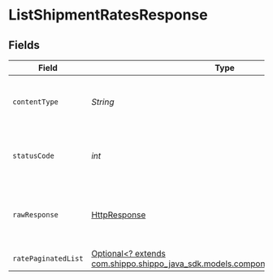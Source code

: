 # ListShipmentRatesResponse


## Fields

| Field                                                                                                                              | Type                                                                                                                               | Required                                                                                                                           | Description                                                                                                                        |
| ---------------------------------------------------------------------------------------------------------------------------------- | ---------------------------------------------------------------------------------------------------------------------------------- | ---------------------------------------------------------------------------------------------------------------------------------- | ---------------------------------------------------------------------------------------------------------------------------------- |
| `contentType`                                                                                                                      | *String*                                                                                                                           | :heavy_check_mark:                                                                                                                 | HTTP response content type for this operation                                                                                      |
| `statusCode`                                                                                                                       | *int*                                                                                                                              | :heavy_check_mark:                                                                                                                 | HTTP response status code for this operation                                                                                       |
| `rawResponse`                                                                                                                      | [HttpResponse<InputStream>](https://docs.oracle.com/en/java/javase/11/docs/api/java.net.http/java/net/http/HttpResponse.html)      | :heavy_check_mark:                                                                                                                 | Raw HTTP response; suitable for custom response parsing                                                                            |
| `ratePaginatedList`                                                                                                                | [Optional<? extends com.shippo.shippo_java_sdk.models.components.RatePaginatedList>](../../models/components/RatePaginatedList.md) | :heavy_minus_sign:                                                                                                                 | N/A                                                                                                                                |